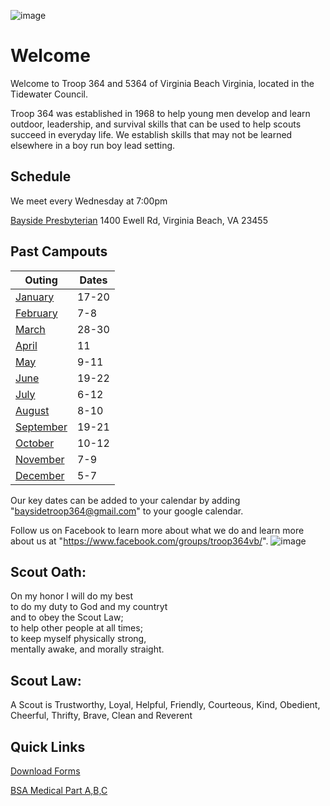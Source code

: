 ![image](https://github.com/user-attachments/assets/6922a86f-5333-4dd1-955d-212e5f1cb6f5)



# Welcome
Welcome to Troop 364 and 5364 of Virginia Beach Virginia, located in the Tidewater Council.

Troop 364 was established in 1968 to help young men develop and learn outdoor, leadership, and survival skills that can be used to help scouts succeed in everyday life. We establish skills that may not be learned elsewhere in a boy run boy lead setting.


## Schedule
We meet every Wednesday at 7:00pm 

[Bayside Presbyterian](https://www.baysidepresby.org) 1400 Ewell Rd, Virginia Beach, VA 23455

## Past Campouts

|Outing   |Dates|
|------   |-----|
|[January](./campouts/January-Outing.md)  |17-20|
|[February](./campouts/February-Outing.md) |7-8|
|[March](./campouts/March-Outing.md)|28-30|
|[April](./campouts/April-Outing.md)|11|
|[May](./campouts/May-Outing.md)|9-11|
|[June](./campouts/June-Outing.md)|19-22|
|[July](./campouts/July-Outing-(Summer-Camp).md)|6-12|
|[August](./campouts/August-Outing.md)|8-10|
|[September](./campouts/September-Outing.md)|19-21|
|[October](./campouts/October-Outing.md)|10-12|
|[November](./campouts/November-Outing.md)|7-9|
|[December](./campouts/December-Outing.md)|5-7|

Our key dates can be added to your calendar by adding "baysidetroop364@gmail.com" to your google calendar.

Follow us on Facebook to learn more about what we do and learn more about us at "https://www.facebook.com/groups/troop364vb/".
![image](https://github.com/user-attachments/assets/5d910256-5c41-41af-9c0a-d784e86b21de)




## Scout Oath:
On my honor I will do my best\
to do my duty to God and my countryt\
and to obey the Scout Law;\
to help other people at all times;\
to keep myself physically strong,\
mentally awake, and morally straight.



## Scout Law: 
A Scout is Trustworthy, Loyal, Helpful, Friendly, Courteous, Kind, Obedient, Cheerful, Thrifty, Brave, Clean and Reverent

## Quick Links

[Download Forms](https://github.com/Troop-364/T364-web/tree/main/docs/forms)

[BSA Medical Part A,B,C](https://www.scouting.org/health-and-safety/ahmr/)
